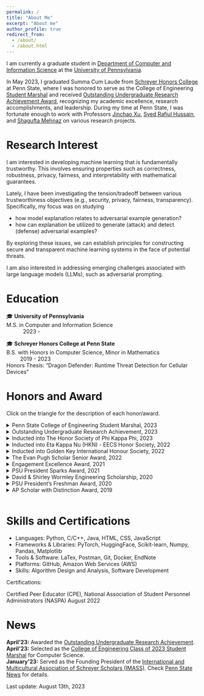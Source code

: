 ```yaml
---
permalink: /
title: "About Me"
excerpt: "About me"
author_profile: true
redirect_from: 
  - /about/
  - /about.html
---
```


[Command: bundle exec jekyll serve]: #

I am currently a graduate student in [Department of Computer and Information Science][UPenn CIS] at the [University of Pennsylvania][UPenn]. 

In May 2023, I graduated Summa Cum Laude from [Schreyer Honors College][SHC] at Penn State, where I was honored to serve as the College of Engineering [Student Marshal][CoE Student Marshal News] and received [Outstanding Undergraduate Research Achievement Award][Outstanding Undergraduate Research Achievement], recognizing my academic excellence, research accomplishments, and leadership. During my time at Penn State, I was fortunate enough to work with Professors [Jinchao Xu][Jinchao Xu], [Syed Rafiul Hussain][Syed Rafiul Hussain], and [Shagufta Mehnaz][Shagufta Mehnaz] on various research projects.


# Research Interest
I am interested in developing machine learning that is fundamentally trustworthy. This involves ensuring properties such as correctness, robustness, privacy, fairness, and interpretability with mathematical guarantees.

Lately, I have been investigating the tension/tradeoff between various trustworthiness objectives (e.g., security, privacy, fairness, transparency). Specifically, my focus was on studying

- how model explanation relates to adversarial example generation?
- how can explanation be utilized to generate (attack) and detect (defense) adversarial examples?

By exploring these issues, we can establish principles for constructing secure and transparent machine learning systems in the face of potential threats.

I am also interested in addressing emerging challenges associated with large language models (LLMs), such as adversarial prompting.


# Education

:mortar_board: **University of Pennsylvania** <br />
M.S. in Computer and Information Science &emsp; &emsp; &emsp; &emsp; &emsp; &emsp; &emsp; &emsp; &emsp; &emsp; &emsp; &emsp; &emsp; &emsp; &nbsp; 2023 - 

:mortar_board: **Schreyer Honors College at Penn State**  <br />
B.S. with Honors in Computer Science, Minor in Mathematics &emsp; &emsp; &emsp; &emsp; &emsp; &emsp; &emsp; 2019 - 2023 <br />
Honors Thesis: “Dragon Defender: Runtime Threat Detection for Cellular Devices”


# Honors and Award 

Click on the triangle for the description of each honor/award.

<details>
  <summary> Penn State College of Engineering Student Marshal, 2023 </summary>
  Student marshals are selected for their outstanding academic achievement and contributions to engineering student life. This high honor is bestowed on a student in the graduating class who represents the best of the program graduates. 
</details>

<details>
  <summary> Outstanding Undergraduate Research Achievement, 2023 </summary>
  This award recognizes an undergraduate researcher in Penn State College of Engineering that has made an impact in their group and field. 
</details>

<details>
  <summary> Inducted into The Honor Society of Phi Kappa Phi, 2023 </summary>
  Only the top 7.5 percent of second-term juniors and top 10 percent of seniors and graduate students are invited to join the nation’s oldest, most selective, and most prestigious all-discipline honor society.
</details>

<details>
  <summary> Inducted into Eta Kappa Nu (HKN) - EECS Honor Society, 2022 </summary>
  Only the top forth of Juniors and top third of Seniors major in Computer Science, Electrical Engineering and Computer Engineering are invited to join.
</details>

<details>
  <summary> Inducted into Golden Key International Honour Society, 2022 </summary>
   Only the top 15% of college and university sophomores, juniors and seniors, as well as top-performing graduate students in all fields of study are invited to join.
</details>

<details>
  <summary> The Evan Pugh Scholar Senior Award, 2022 </summary>
  The Evan Pugh scholars are those juniors and seniors who are in the upper 0.5 percent of their respective classes and have completed at least 48 graded Penn State credits at the end of the fall semester of the academic year in which the award is given.
</details>

<details>
  <summary> Engagement Excellence Award, 2021 </summary>
  For Outstanding Demonstration of Personal Growth, Professional Readiness, and/or Community Impact from an Engaged Learning Experience.
</details>

<details>
  <summary> PSU President Sparks Award, 2021 </summary>
  This award is presented annually to those undergraduate degree candidates who have earned a 4.0 (A) cumulative grade-point average based on at least 36 graded Penn State credits completed by the end of the fall semester of the academic year in which the award is given.
</details>

<details>
  <summary> David & Shirley Wormley Engineering Scholarship, 2020 </summary>
  Awarded to undergraduate students in the College of Engineering who are working in research groups.
</details>


<details>
  <summary> PSU President’s Freshman Award, 2020 </summary>
  This award is presented annually to undergraduate degree candidates and degree-seeking provisional students who have earned a 4.0 (A) cumulative grade-point average based on at least 12 graded Penn State credits completed during their first semester of admission.
</details>


<details>
  <summary> AP Scholar with Distinction Award, 2019 </summary>
  Granted to students who receive an average score of at least 3.5 on all AP Exams taken, and scores of 3 or higher on five or more of these exams.
</details>

<br />


# Skills and Certifications
- Languages: Python, C/C++, Java, HTML, CSS, JavaScript
- Frameworks & Libraries: PyTorch, HuggingFace, Scikit-learn, Numpy, Pandas, Matplotlib 
- Tools & Software: LaTex, Postman, Git, Docker, EndNote 
- Platforms: GitHub, Amazon Web Services (AWS) 
- Skills: Algorithm Design and Analysis, Software Development

Certifications:

Certified Peer Educator (CPE), National Association of Student Personnel Administrators (NASPA)     	      August 2022


# News
**April'23:** Awarded the [Outstanding Undergraduate Research Achievement][Outstanding Undergraduate Research Achievement].
<br>
**April'23:** Selected as the [College of Engineering Class of 2023 Student Marshal][CoE Student Marshal News] for Computer Science.
<br>
**January'23:** Served as the Founding President of the [International and Multicultural Association of Schreyer Scholars (IMASS)][IMASS]. Check [Penn State News][IMASS News] for details.


Last update: August 13th, 2023


[Link References]: #

[UPenn]: https://www.upenn.edu/
[UPenn CIS]: https://www.cis.upenn.edu/
[PSU]: https://www.psu.edu/
[SHC]: https://www.shc.psu.edu/
[Jinchao Xu]: https://www.mri.psu.edu/mri/personnel-directory/jxx1
[Syed Rafiul Hussain]: https://syed-rafiul-hussain.github.io/
[Shagufta Mehnaz]: https://smehnaz.github.io/
[IMASS]: https://sites.psu.edu/psuimass/
[IMASS News]: https://www.psu.edu/news/schreyer-honors-college/story/new-student-organization-supports-multicultural-schreyer-scholars/
[CoE Student Marshal News]: https://www.engr.psu.edu/commencement/student-marshals/spring-2023.aspx#Ye
[Outstanding Undergraduate Research Achievement]: https://inclusion.engr.psu.edu/annual-awards/index.aspx
